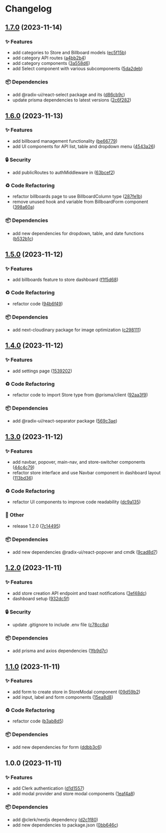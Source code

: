 # Changelog

## [1.7.0](https://github.com/TheoEwzZer/ecommerce-admin/compare/v1.6.0...v1.7.0) (2023-11-14)


### ✨ Features

* add categories to Store and Billboard models ([ec5f15b](https://github.com/TheoEwzZer/ecommerce-admin/commit/ec5f15bdb4e72acaf897eacc302bacc6aec21b4d))
* add category API routes ([a4bb2b4](https://github.com/TheoEwzZer/ecommerce-admin/commit/a4bb2b4f4c66a751534825d0003e4c59538f8d47))
* add category components ([3a558d6](https://github.com/TheoEwzZer/ecommerce-admin/commit/3a558d66b9d4fa641c2ef5cd3116a04224320d0e))
* add Select component with various subcomponents ([5da2deb](https://github.com/TheoEwzZer/ecommerce-admin/commit/5da2debddaace897510d23ab6deb838c995aa547))


### 📦 Dependencies

* add @radix-ui/react-select package and its ([d86cb9c](https://github.com/TheoEwzZer/ecommerce-admin/commit/d86cb9c05478136698cacd54830d7446a89c643b))
* update prisma dependencies to latest versions ([2c6f282](https://github.com/TheoEwzZer/ecommerce-admin/commit/2c6f2826bb75a2901019bfdf7bc4e0a7af7ff703))

## [1.6.0](https://github.com/TheoEwzZer/ecommerce-admin/compare/v1.5.0...v1.6.0) (2023-11-13)


### ✨ Features

* add billboard management functionality ([be66779](https://github.com/TheoEwzZer/ecommerce-admin/commit/be66779b9adf13154ff6448691c6fe91bf44fcd6))
* add UI components for API list, table and dropdown menu ([4543a26](https://github.com/TheoEwzZer/ecommerce-admin/commit/4543a26b6e3dca0b593aa6d76746545e9363d766))


### 🔒️ Security

* add publicRoutes to authMiddleware in ([63bcef2](https://github.com/TheoEwzZer/ecommerce-admin/commit/63bcef2ded943305fc1de54bfcb41d0009e02bcb))


### ♻️ Code Refactoring

* refactor billboards page to use BillboardColumn type ([287fe1b](https://github.com/TheoEwzZer/ecommerce-admin/commit/287fe1b3de6e1ddd4053fdf744ca2f24af30ab0b))
* remove unused hook and variable from BillboardForm component ([398a60a](https://github.com/TheoEwzZer/ecommerce-admin/commit/398a60a6555c4ae4455e42b5dbbf1e6560ee91a2))


### 📦 Dependencies

* add new dependencies for dropdown, table, and date functions ([b532b1c](https://github.com/TheoEwzZer/ecommerce-admin/commit/b532b1cccc618aca7b7c508f9d69dae5fe6c5286))

## [1.5.0](https://github.com/TheoEwzZer/ecommerce-admin/compare/v1.4.0...v1.5.0) (2023-11-12)


### ✨ Features

* add billboards feature to store dashboard ([f1f5d68](https://github.com/TheoEwzZer/ecommerce-admin/commit/f1f5d68a8700e45633c10052cc6248933ead1b43))


### ♻️ Code Refactoring

* refactor code ([94b6f49](https://github.com/TheoEwzZer/ecommerce-admin/commit/94b6f49d87bfdf185fc38538ea86a1229dcab1de))


### 📦 Dependencies

* add next-cloudinary package for image optimization ([c298111](https://github.com/TheoEwzZer/ecommerce-admin/commit/c2981117884a06af0691619d852d972568f1e022))

## [1.4.0](https://github.com/TheoEwzZer/ecommerce-admin/compare/v1.3.0...v1.4.0) (2023-11-12)


### ✨ Features

* add settings page ([1539202](https://github.com/TheoEwzZer/ecommerce-admin/commit/1539202078515608f80635fbc2fa0404607768d6))


### ♻️ Code Refactoring

* refactor code to import Store type from @prisma/client ([92aa3f9](https://github.com/TheoEwzZer/ecommerce-admin/commit/92aa3f9efff0ee05b0fe2e3c4a025bdc93526673))


### 📦 Dependencies

* add @radix-ui/react-separator package ([569c3ae](https://github.com/TheoEwzZer/ecommerce-admin/commit/569c3aee43daae6bd09dbffe5124121edc374191))

## [1.3.0](https://github.com/TheoEwzZer/ecommerce-admin/compare/v1.2.0...v1.3.0) (2023-11-12)


### ✨ Features

* add navbar, popover, main-nav, and store-switcher components ([44c4c79](https://github.com/TheoEwzZer/ecommerce-admin/commit/44c4c796a6e73171f5b5c19353a8e933e8258cbb))
* refactor store interface and use Navbar component in dashboard layout ([113bd36](https://github.com/TheoEwzZer/ecommerce-admin/commit/113bd36bd75d6acb40ee88e6d41ee4100d2dc78a))


### ♻️ Code Refactoring

* refactor UI components to improve code readability ([dc9a135](https://github.com/TheoEwzZer/ecommerce-admin/commit/dc9a1355a42c94a3fc2eb855880f3c6db26b7b38))


### 🔧 Other

* release 1.2.0 ([7c14495](https://github.com/TheoEwzZer/ecommerce-admin/commit/7c144951b7666be6083a85df363eec127265a87f))


### 📦 Dependencies

* add new dependencies @radix-ui/react-popover and cmdk ([9cad8d7](https://github.com/TheoEwzZer/ecommerce-admin/commit/9cad8d7aa4cca9752f2473a20d4962ac6fb15cca))

## [1.2.0](https://github.com/TheoEwzZer/ecommerce-admin/compare/v1.1.0...v1.2.0) (2023-11-11)


### ✨ Features

* add store creation API endpoint and toast notifications ([3ef48dc](https://github.com/TheoEwzZer/ecommerce-admin/commit/3ef48dcf550c563d59be6e6f1fa3573af8b64bf1))
* dashboard setup ([932dc5f](https://github.com/TheoEwzZer/ecommerce-admin/commit/932dc5f8a5054236c0827b744ef1778ba2aa1434))


### 🔒️ Security

* update .gitignore to include .env file ([c78cc8a](https://github.com/TheoEwzZer/ecommerce-admin/commit/c78cc8a1955913a897f520bd824c02c5a29609af))


### 📦 Dependencies

* add prisma and axios dependencies ([1fb9d7c](https://github.com/TheoEwzZer/ecommerce-admin/commit/1fb9d7c34e42822d5f664880583d1555c44f13de))

## [1.1.0](https://github.com/TheoEwzZer/ecommerce-admin/compare/v1.0.0...v1.1.0) (2023-11-11)


### ✨ Features

* add form to create store in StoreModal component ([09d59b2](https://github.com/TheoEwzZer/ecommerce-admin/commit/09d59b2a70f3964bf87e7efefb79c902c4ed41a8))
* add input, label and form components ([15ea8d8](https://github.com/TheoEwzZer/ecommerce-admin/commit/15ea8d84a2d0dbae6ed394acf3739549e6259704))


### ♻️ Code Refactoring

* refactor code ([b3ab8d5](https://github.com/TheoEwzZer/ecommerce-admin/commit/b3ab8d57782628feb0588b6179ee9f166aa11664))


### 📦 Dependencies

* add new dependencies for form ([ddbb3c6](https://github.com/TheoEwzZer/ecommerce-admin/commit/ddbb3c6376d674d81087873c4d6698ab9dbd5a1e))

## 1.0.0 (2023-11-11)


### ✨ Features

* add Clerk authentication ([d1d1557](https://github.com/TheoEwzZer/ecommerce-admin/commit/d1d1557ac6794190fd8489bf3971d5686658fb15))
* add modal provider and store modal components ([1eaf4a8](https://github.com/TheoEwzZer/ecommerce-admin/commit/1eaf4a8876d79c8267fe82cc2c4f87ff1789268a))


### 📦 Dependencies

* add @clerk/nextjs dependency ([d2c1f80](https://github.com/TheoEwzZer/ecommerce-admin/commit/d2c1f8048ec59817911cea0d3ba4959b176d35e8))
* add new dependencies to package.json ([0bb646c](https://github.com/TheoEwzZer/ecommerce-admin/commit/0bb646c1510d2e29ff0e3030e9695ad9f64950fc))
